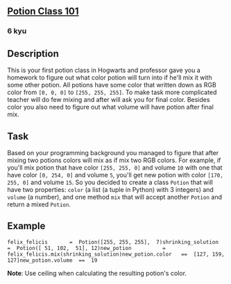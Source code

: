 <h2><a href=https://www.codewars.com/kata/5981ff1daf72e8747d000091/train/python target="_blank">Potion Class 101</a></h2><h3>6 kyu</h3><h2 id="description">Description</h2><p>This is your first potion class in Hogwarts and professor gave you a homework to figure out what color potion will turn into if he'll mix it with some other potion. All potions have some color that written down as RGB color from <code>[0, 0, 0]</code> to <code>[255, 255, 255]</code>. To make task more complicated teacher will do few mixing and after will ask you for final color. Besides color you also need to figure out what volume will have potion after final mix.</p><h2 id="task">Task</h2><p>Based on your programming background you managed to figure that after mixing two potions colors will mix as if mix two RGB colors. For example, if you'll mix potion that have color <code>[255, 255, 0]</code> and volume <code>10</code> with one that have color <code>[0, 254, 0]</code> and volume <code>5</code>, you'll get new potion with color <code>[170, 255, 0]</code> and volume <code>15</code>. So you decided to create a class <code>Potion</code> that will have two properties: <code>color</code> (a list (a tuple in Python) with 3 integers) and <code>volume</code> (a number), and one method <code>mix</code> that will accept another <code>Potion</code> and return a mixed <code>Potion</code>.</p><h2 id="example">Example</h2><pre><code>felix_felicis       =  Potion([255, 255, 255],  7)shrinking_solution  =  Potion([ 51, 102,  51], 12)new_potion          =  felix_felicis.mix(shrinking_solution)new_potion.color   ==  [127, 159, 127]new_potion.volume  ==  19</code></pre><p><strong>Note</strong>: Use ceiling when calculating the resulting potion's color.</p>